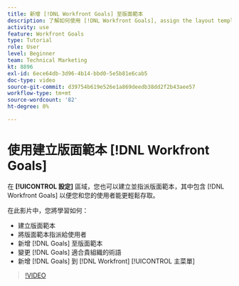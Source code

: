 ```yaml
---
title: 新增 [!DNL Workfront Goals] 至版面範本
description: 了解如何使用 [!DNL Workfront Goals], assign the layout template to users, and change [!DNL Goals] 術語，以符合您的組織。
activity: use
feature: Workfront Goals
type: Tutorial
role: User
level: Beginner
team: Technical Marketing
kt: 8896
exl-id: 6ece64db-3d96-4b14-bbd0-5e5b81e6cab5
doc-type: video
source-git-commit: d39754b619e526e1a869deedb38dd2f2b43aee57
workflow-type: tm+mt
source-wordcount: '82'
ht-degree: 0%

---
```


# 使用建立版面範本 [!DNL Workfront Goals]

在 **[!UICONTROL 設定]** 區域，您也可以建立並指派版面範本，其中包含 [!DNL Workfront Goals] 以便您和您的使用者能更輕鬆存取。

在此影片中，您將學習如何：

* 建立版面範本
* 將版面範本指派給使用者
* 新增 [!DNL Goals] 至版面範本
* 變更 [!DNL Goals] 適合貴組織的術語
* 新增 [!DNL Goals] 到 [!DNL Workfront] [!UICONTROL 主菜單]

>[!VIDEO](https://video.tv.adobe.com/v/335190/?quality=12)

<!--
Learn more graphic
-->
